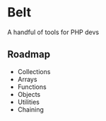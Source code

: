 # Belt

A handful of tools for PHP devs

## Roadmap

+ Collections
+ Arrays
+ Functions
+ Objects
+ Utilities
+ Chaining
